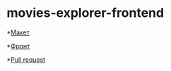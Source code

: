 # movies-explorer-frontend



*[Макет](https://www.figma.com/proto/ogZrQNnRECWnfYsa5iNClS/Diploma-(Copy)?node-id=932-4503)

*[Фронт](https://movies.chernov.nomoredomains.club/)

*[Pull request](https://github.com/StasChernov/movies-explorer-frontend/pull/3)